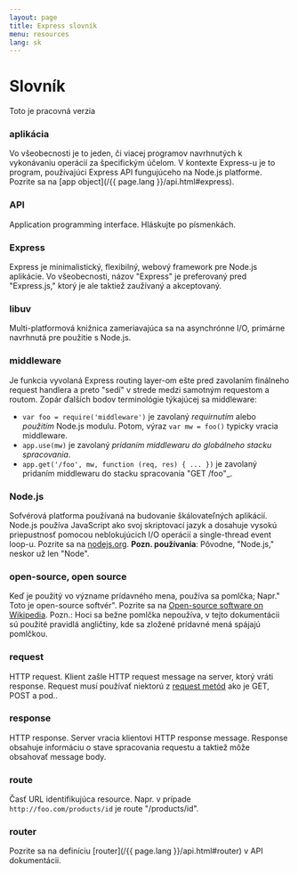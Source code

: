 ```yaml
---
layout: page
title: Express slovník
menu: resources
lang: sk
---
```

<!---
 Copyright (c) 2016 StrongLoop, IBM, and Express Contributors
 License: MIT
-->

# Slovník

<div class="doc-box doc-warn">Toto je pracovná verzia</div>

### aplikácia

Vo všeobecnosti je to jeden, či viacej programov navrhnutých k vykonávaniu operácií za špecifickým účelom. V kontexte Express-u je to program, používajúci Express API fungujúceho na Node.js platforme. Pozrite sa na [app object](/{{ page.lang }}/api.html#express).

### API

Application programming interface. Hláskujte po písmenkách.

### Express

Express je minimalistický, flexibilný, webový framework pre Node.js aplikácie. Vo všeobecnosti, názov "Express" je preferovaný pred "Express.js," ktorý je ale taktiež zaužívaný a akceptovaný.

### libuv

Multi-platformová knižnica zameriavajúca sa na asynchrónne I/O, primárne navrhnutá pre použitie s Node.js.

### middleware

Je funkcia vyvolaná Express routing layer-om ešte pred zavolaním finálneho request handlera a preto "sedí" v strede medzi samotným requestom a routom.  Zopár ďalších bodov terminológie týkajúcej sa middleware:

  * `var foo = require('middleware')` je zavolaný _requirnutím_ alebo _použitím_ Node.js modulu. Potom, výraz `var mw = foo()` typicky vracia middleware.
  * `app.use(mw)` je zavolaný _pridaním middlewaru do globálneho stacku spracovania_.
  * `app.get('/foo', mw, function (req, res) { ... })` je zavolaný pridaním middlewaru do stacku spracovania "GET /foo"_.

### Node.js

Sofvérová platforma používaná na budovanie škálovateľných aplikácií. Node.js používa JavaScript ako svoj skriptovací jazyk a dosahuje vysokú priepustnosť pomocou neblokujúcich I/O operácií a single-thread event loop-u.  Pozrite sa na [nodejs.org](https://nodejs.org/en/). **Pozn. používania**: Pôvodne, "Node.js," neskor už len "Node".

### open-source, open source

Keď je použitý vo význame prídavného mena, používa sa pomlčka; Napr." Toto je open-source softvér". Pozrite sa na [Open-source software on Wikipedia](http://en.wikipedia.org/wiki/Open-source_software). Pozn.: Hoci sa bežne pomlčka nepoužíva, v tejto dokumentácii sú použité pravidlá angličtiny, kde sa zložené prídavné mená spájajú pomlčkou.

### request

HTTP request. Klient zašle HTTP request message na server, ktorý vráti response. Request musí používať niektorú z [request metód](https://en.wikipedia.org/wiki/Hypertext_Transfer_Protocol#Request_methods) ako je GET, POST a pod..

### response

HTTP response. Server vracia klientovi HTTP response message. Response obsahuje informáciu o stave spracovania requestu a taktiež môže obsahovať message body.

### route

Časť URL identifikujúca resource. Napr. v prípade `http://foo.com/products/id` je route "/products/id".

### router

Pozrite sa na definíciu [router](/{{ page.lang }}/api.html#router) v API dokumentácii.

